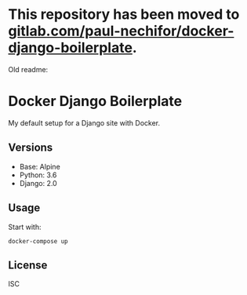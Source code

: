 # This repository has been moved to [gitlab.com/paul-nechifor/docker-django-boilerplate](http://gitlab.com/paul-nechifor/docker-django-boilerplate).

Old readme:

# Docker Django Boilerplate

My default setup for a Django site with Docker.

## Versions

* Base: Alpine
* Python: 3.6
* Django: 2.0

## Usage

Start with:

    docker-compose up

## License

ISC
